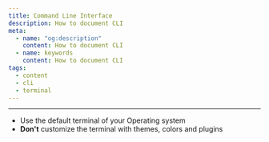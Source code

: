 ```yaml
---
title: Command Line Interface
description: How to document CLI
meta:
  - name: "og:description"
    content: How to document CLI
  - name: keywords
    content: How to document CLI
tags:
  - content
  - cli
  - terminal
---
```


---

- Use the default terminal of your Operating system
- **Don't** customize the terminal with themes, colors and plugins